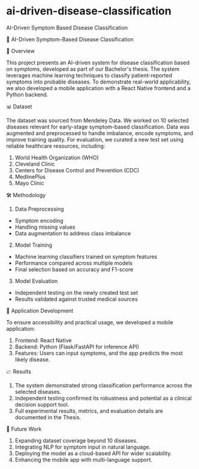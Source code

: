 # ai-driven-disease-classification
AI-Driven Symptom Based Disease Classification

🧠 AI-Driven Symptom-Based Disease Classification

📌 Overview

This project presents an AI-driven system for disease classification based on symptoms, developed as part of our Bachelor's thesis. The system leverages machine learning techniques to classify patient-reported symptoms into probable diseases. To demonstrate real-world applicability, we also developed a mobile application with a React Native frontend and a Python backend.

📊 Dataset

The dataset was sourced from Mendeley Data. We worked on 10 selected diseases relevant for early-stage symptom-based classification. Data was augmented and preprocessed to handle imbalance, encode symptoms, and improve training quality.
For evaluation, we curated a new test set using reliable healthcare resources, including:
1. World Health Organization (WHO)
2. Cleveland Clinic
3. Centers for Disease Control and Prevention (CDC)
4. MedlinePlus
5. Mayo Clinic

🛠️ Methodology

1. Data Preprocessing
- Symptom encoding
- Handling missing values
- Data augmentation to address class imbalance

2. Model Training
- Machine learning classifiers trained on symptom features
- Performance compared across multiple models
- Final selection based on accuracy and F1-score

3. Model Evaluation
- Independent testing on the newly created test set
- Results validated against trusted medical sources

📱 Application Development

To ensure accessibility and practical usage, we developed a mobile application:

1. Frontend: React Native
2. Backend: Python (Flask/FastAPI for inference API)
3. Features: Users can input symptoms, and the app predicts the most likely disease.

📈 Results
1. The system demonstrated strong classification performance across the selected diseases.
2. Independent testing confirmed its robustness and potential as a clinical decision support tool.
3. Full experimental results, metrics, and evaluation details are documented in the Thesis.

🔮 Future Work
1. Expanding dataset coverage beyond 10 diseases.
2. Integrating NLP for symptom input in natural language.
3. Deploying the model as a cloud-based API for wider scalability.
4. Enhancing the mobile app with multi-language support.
